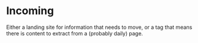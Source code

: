 # Incoming

Either a landing site for information that needs to move, or a tag that means there is content to extract from a (probably daily) page.
